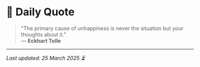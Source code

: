 # 📜 Daily Quote

> "The primary cause of unhappiness is never the situation but your thoughts about it."  
> — **Eckhart Tolle**

---

_Last updated: 25 March 2025 ⏳_
